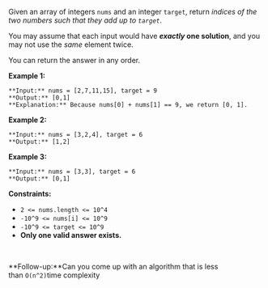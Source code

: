 Given an array of integers `nums` and an integer `target`, return *indices of the two numbers such that they add up to `target`*.

You may assume that each input would have ***exactly* one solution**, and you may not use the *same* element twice.

You can return the answer in any order.

**Example 1:**


```
**Input:** nums = [2,7,11,15], target = 9
**Output:** [0,1]
**Explanation:** Because nums[0] + nums[1] == 9, we return [0, 1].

```

**Example 2:**


```
**Input:** nums = [3,2,4], target = 6
**Output:** [1,2]

```

**Example 3:**


```
**Input:** nums = [3,3], target = 6
**Output:** [0,1]

```

**Constraints:**

* `2 <= nums.length <= 10^4`
* `-10^9 <= nums[i] <= 10^9`
* `-10^9 <= target <= 10^9`
* **Only one valid answer exists.**

 

**Follow-up:**Can you come up with an algorithm that is less than `O(n^2)`time complexity
